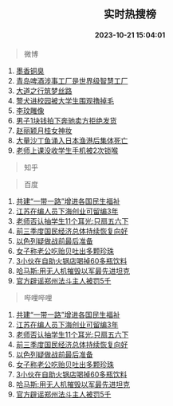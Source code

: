 <div align="center"><h2>实时热搜榜</h2><h4>2023-10-21 15:04:01</h4></div>

> 微博  

1. [墨香铜臭](https://s.weibo.com/weibo?q=%E5%A2%A8%E9%A6%99%E9%93%9C%E8%87%AD&t=31&band_rank=1&Refer=top)<br />
2. [青岛啤酒涉事工厂是世界级智慧工厂](https://s.weibo.com/weibo?q=%23%E9%9D%92%E5%B2%9B%E5%95%A4%E9%85%92%E6%B6%89%E4%BA%8B%E5%B7%A5%E5%8E%82%E6%98%AF%E4%B8%96%E7%95%8C%E7%BA%A7%E6%99%BA%E6%85%A7%E5%B7%A5%E5%8E%82%23&t=31&band_rank=2&Refer=top)<br />
3. [大道之行筑梦丝路](https://s.weibo.com/weibo?q=%23%E5%A4%A7%E9%81%93%E4%B9%8B%E8%A1%8C%E7%AD%91%E6%A2%A6%E4%B8%9D%E8%B7%AF%23&t=31&band_rank=3&Refer=top)<br />
4. [警犬进校园被大学生围观撸掉毛](https://s.weibo.com/weibo?q=%23%E8%AD%A6%E7%8A%AC%E8%BF%9B%E6%A0%A1%E5%9B%AD%E8%A2%AB%E5%A4%A7%E5%AD%A6%E7%94%9F%E5%9B%B4%E8%A7%82%E6%92%B8%E6%8E%89%E6%AF%9B%23&t=31&band_rank=4&Refer=top)<br />
5. [李玟雕像](https://s.weibo.com/weibo?q=%23%E6%9D%8E%E7%8E%9F%E9%9B%95%E5%83%8F%23&t=31&band_rank=5&Refer=top)<br />
6. [男子1块钱拍下奔驰卖方拒绝发货](https://s.weibo.com/weibo?q=%23%E7%94%B7%E5%AD%901%E5%9D%97%E9%92%B1%E6%8B%8D%E4%B8%8B%E5%A5%94%E9%A9%B0%E5%8D%96%E6%96%B9%E6%8B%92%E7%BB%9D%E5%8F%91%E8%B4%A7%23&t=31&band_rank=6&Refer=top)<br />
7. [赵丽颖月桂女神妆](https://s.weibo.com/weibo?q=%23%E8%B5%B5%E4%B8%BD%E9%A2%96%E6%9C%88%E6%A1%82%E5%A5%B3%E7%A5%9E%E5%A6%86%23&t=31&band_rank=7&Refer=top)<br />
8. [大量沙丁鱼涌入日本渔港后集体死亡](https://s.weibo.com/weibo?q=%23%E5%A4%A7%E9%87%8F%E6%B2%99%E4%B8%81%E9%B1%BC%E6%B6%8C%E5%85%A5%E6%97%A5%E6%9C%AC%E6%B8%94%E6%B8%AF%E5%90%8E%E9%9B%86%E4%BD%93%E6%AD%BB%E4%BA%A1%23&t=31&band_rank=8&Refer=top)<br />
9. [老师上课没收学生手机被2次锁喉](https://s.weibo.com/weibo?q=%23%E8%80%81%E5%B8%88%E4%B8%8A%E8%AF%BE%E6%B2%A1%E6%94%B6%E5%AD%A6%E7%94%9F%E6%89%8B%E6%9C%BA%E8%A2%AB2%E6%AC%A1%E9%94%81%E5%96%89%23&t=31&band_rank=9&Refer=top)<br />

> 知乎  


> 百度  

1. [共建“一带一路”增进各国民生福祉](https://www.baidu.com/s?wd=%E5%85%B1%E5%BB%BA%E2%80%9C%E4%B8%80%E5%B8%A6%E4%B8%80%E8%B7%AF%E2%80%9D%E5%A2%9E%E8%BF%9B%E5%90%84%E5%9B%BD%E6%B0%91%E7%94%9F%E7%A6%8F%E7%A5%89&sa=fyb_news&rsv_dl=fyb_news)<br />
2. [江苏在编人员下海创业可留编3年](https://www.baidu.com/s?wd=%E6%B1%9F%E8%8B%8F%E5%9C%A8%E7%BC%96%E4%BA%BA%E5%91%98%E4%B8%8B%E6%B5%B7%E5%88%9B%E4%B8%9A%E5%8F%AF%E7%95%99%E7%BC%963%E5%B9%B4&sa=fyb_news&rsv_dl=fyb_news)<br />
3. [老师否认抽学生11个耳光:只扇五六下](https://www.baidu.com/s?wd=%E8%80%81%E5%B8%88%E5%90%A6%E8%AE%A4%E6%8A%BD%E5%AD%A6%E7%94%9F11%E4%B8%AA%E8%80%B3%E5%85%89%3A%E5%8F%AA%E6%89%87%E4%BA%94%E5%85%AD%E4%B8%8B&sa=fyb_news&rsv_dl=fyb_news)<br />
4. [前三季度国民经济总体持续恢复向好](https://www.baidu.com/s?wd=%E5%89%8D%E4%B8%89%E5%AD%A3%E5%BA%A6%E5%9B%BD%E6%B0%91%E7%BB%8F%E6%B5%8E%E6%80%BB%E4%BD%93%E6%8C%81%E7%BB%AD%E6%81%A2%E5%A4%8D%E5%90%91%E5%A5%BD&sa=fyb_news&rsv_dl=fyb_news)<br />
5. [以色列疑做战前最后准备](https://www.baidu.com/s?wd=%E4%BB%A5%E8%89%B2%E5%88%97%E7%96%91%E5%81%9A%E6%88%98%E5%89%8D%E6%9C%80%E5%90%8E%E5%87%86%E5%A4%87&sa=fyb_news&rsv_dl=fyb_news)<br />
6. [女子称老公吃贻贝吐出多颗珍珠](https://www.baidu.com/s?wd=%E5%A5%B3%E5%AD%90%E7%A7%B0%E8%80%81%E5%85%AC%E5%90%83%E8%B4%BB%E8%B4%9D%E5%90%90%E5%87%BA%E5%A4%9A%E9%A2%97%E7%8F%8D%E7%8F%A0&sa=fyb_news&rsv_dl=fyb_news)<br />
7. [3小伙在自助火锅店喝掉60多瓶饮料](https://www.baidu.com/s?wd=3%E5%B0%8F%E4%BC%99%E5%9C%A8%E8%87%AA%E5%8A%A9%E7%81%AB%E9%94%85%E5%BA%97%E5%96%9D%E6%8E%8960%E5%A4%9A%E7%93%B6%E9%A5%AE%E6%96%99&sa=fyb_news&rsv_dl=fyb_news)<br />
8. [哈马斯:用无人机摧毁以军最先进坦克](https://www.baidu.com/s?wd=%E5%93%88%E9%A9%AC%E6%96%AF%3A%E7%94%A8%E6%97%A0%E4%BA%BA%E6%9C%BA%E6%91%A7%E6%AF%81%E4%BB%A5%E5%86%9B%E6%9C%80%E5%85%88%E8%BF%9B%E5%9D%A6%E5%85%8B&sa=fyb_news&rsv_dl=fyb_news)<br />
9. [官方辟谣郑州法斗主人被罚5千](https://www.baidu.com/s?wd=%E5%AE%98%E6%96%B9%E8%BE%9F%E8%B0%A3%E9%83%91%E5%B7%9E%E6%B3%95%E6%96%97%E4%B8%BB%E4%BA%BA%E8%A2%AB%E7%BD%9A5%E5%8D%83&sa=fyb_news&rsv_dl=fyb_news)<br />

> 哔哩哔哩  

1. [共建“一带一路”增进各国民生福祉](https://www.baidu.com/s?wd=%E5%85%B1%E5%BB%BA%E2%80%9C%E4%B8%80%E5%B8%A6%E4%B8%80%E8%B7%AF%E2%80%9D%E5%A2%9E%E8%BF%9B%E5%90%84%E5%9B%BD%E6%B0%91%E7%94%9F%E7%A6%8F%E7%A5%89&sa=fyb_news&rsv_dl=fyb_news)<br />
2. [江苏在编人员下海创业可留编3年](https://www.baidu.com/s?wd=%E6%B1%9F%E8%8B%8F%E5%9C%A8%E7%BC%96%E4%BA%BA%E5%91%98%E4%B8%8B%E6%B5%B7%E5%88%9B%E4%B8%9A%E5%8F%AF%E7%95%99%E7%BC%963%E5%B9%B4&sa=fyb_news&rsv_dl=fyb_news)<br />
3. [老师否认抽学生11个耳光:只扇五六下](https://www.baidu.com/s?wd=%E8%80%81%E5%B8%88%E5%90%A6%E8%AE%A4%E6%8A%BD%E5%AD%A6%E7%94%9F11%E4%B8%AA%E8%80%B3%E5%85%89%3A%E5%8F%AA%E6%89%87%E4%BA%94%E5%85%AD%E4%B8%8B&sa=fyb_news&rsv_dl=fyb_news)<br />
4. [前三季度国民经济总体持续恢复向好](https://www.baidu.com/s?wd=%E5%89%8D%E4%B8%89%E5%AD%A3%E5%BA%A6%E5%9B%BD%E6%B0%91%E7%BB%8F%E6%B5%8E%E6%80%BB%E4%BD%93%E6%8C%81%E7%BB%AD%E6%81%A2%E5%A4%8D%E5%90%91%E5%A5%BD&sa=fyb_news&rsv_dl=fyb_news)<br />
5. [以色列疑做战前最后准备](https://www.baidu.com/s?wd=%E4%BB%A5%E8%89%B2%E5%88%97%E7%96%91%E5%81%9A%E6%88%98%E5%89%8D%E6%9C%80%E5%90%8E%E5%87%86%E5%A4%87&sa=fyb_news&rsv_dl=fyb_news)<br />
6. [女子称老公吃贻贝吐出多颗珍珠](https://www.baidu.com/s?wd=%E5%A5%B3%E5%AD%90%E7%A7%B0%E8%80%81%E5%85%AC%E5%90%83%E8%B4%BB%E8%B4%9D%E5%90%90%E5%87%BA%E5%A4%9A%E9%A2%97%E7%8F%8D%E7%8F%A0&sa=fyb_news&rsv_dl=fyb_news)<br />
7. [3小伙在自助火锅店喝掉60多瓶饮料](https://www.baidu.com/s?wd=3%E5%B0%8F%E4%BC%99%E5%9C%A8%E8%87%AA%E5%8A%A9%E7%81%AB%E9%94%85%E5%BA%97%E5%96%9D%E6%8E%8960%E5%A4%9A%E7%93%B6%E9%A5%AE%E6%96%99&sa=fyb_news&rsv_dl=fyb_news)<br />
8. [哈马斯:用无人机摧毁以军最先进坦克](https://www.baidu.com/s?wd=%E5%93%88%E9%A9%AC%E6%96%AF%3A%E7%94%A8%E6%97%A0%E4%BA%BA%E6%9C%BA%E6%91%A7%E6%AF%81%E4%BB%A5%E5%86%9B%E6%9C%80%E5%85%88%E8%BF%9B%E5%9D%A6%E5%85%8B&sa=fyb_news&rsv_dl=fyb_news)<br />
9. [官方辟谣郑州法斗主人被罚5千](https://www.baidu.com/s?wd=%E5%AE%98%E6%96%B9%E8%BE%9F%E8%B0%A3%E9%83%91%E5%B7%9E%E6%B3%95%E6%96%97%E4%B8%BB%E4%BA%BA%E8%A2%AB%E7%BD%9A5%E5%8D%83&sa=fyb_news&rsv_dl=fyb_news)<br />
